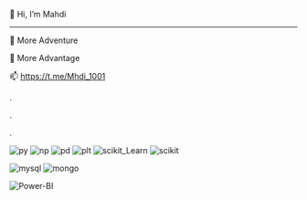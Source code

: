 🌱 Hi, I’m Mahdi
__________________________
👀 More Adventure

👀 More Advantage



📫 https://t.me/Mhdi_1001

.

.

.


![py](https://user-images.githubusercontent.com/132735866/236752062-d7caa691-9bf9-4ce0-94f5-f071fbfd0853.jpg)
![np](https://user-images.githubusercontent.com/132735866/236752086-89cec6bd-b4b9-4650-b72b-04652b163381.png)
![pd](https://user-images.githubusercontent.com/132735866/236752104-8c8995a0-47b9-42d4-ad29-940c76d30185.png)
![plt](https://user-images.githubusercontent.com/132735866/236752126-e96204dd-e46e-4ae3-80a0-a88bd10bcfd5.jpg)
![scikit_Learn](https://github.com/MahdiSobhani/MahdiSobhani/assets/132735866/40b32070-d0c1-426f-8451-042c7bbac896)
![scikit](https://github.com/MahdiSobhani/MahdiSobhani/assets/132735866/5a91f0df-d41d-4f50-8627-002bf40f4613)







![mysql](https://user-images.githubusercontent.com/132735866/236752027-9cc3e150-4b4d-4401-86ed-660f2eda93e5.jpg)
![mongo](https://user-images.githubusercontent.com/132735866/236752139-c878062a-b7f2-4005-a8ff-25570db76fe4.png)


![Power-BI](https://github.com/MahdiSobhani/MahdiSobhani/assets/132735866/df551998-c55c-4543-a743-56388f1321a5)



<!---
MahdiSobhani/MahdiSobhani is a ✨ special ✨ repository because its `README.md` (this file) appears on your GitHub profile.
You can click the Preview link to take a look at your changes.
--->

